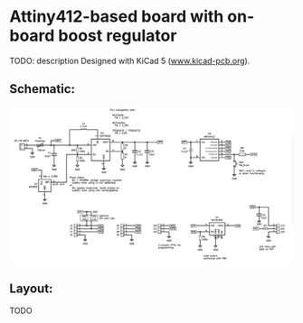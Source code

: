 # Attiny412-based board with on-board boost regulator

TODO: description
Designed with KiCad 5 (www.kicad-pcb.org).

## Schematic:
![schematic](img/schematic.png)

## Layout:
TODO
